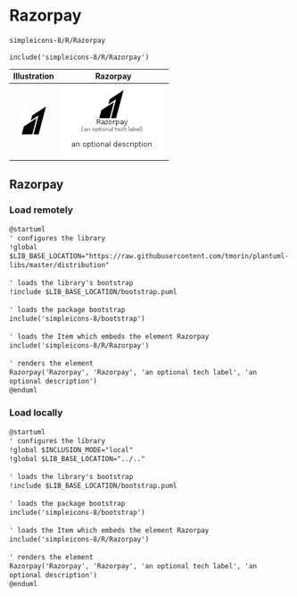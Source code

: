# Razorpay


```text
simpleicons-8/R/Razorpay
```

```text
include('simpleicons-8/R/Razorpay')
```



| Illustration | Razorpay |
| :---: | :---: |
| ![illustration for Illustration](../../simpleicons-8/R/Razorpay.png) | ![illustration for Razorpay](../../simpleicons-8/R/Razorpay.Local.png) |




## Razorpay

### Load remotely
```plantuml
@startuml
' configures the library
!global $LIB_BASE_LOCATION="https://raw.githubusercontent.com/tmorin/plantuml-libs/master/distribution"

' loads the library's bootstrap
!include $LIB_BASE_LOCATION/bootstrap.puml

' loads the package bootstrap
include('simpleicons-8/bootstrap')

' loads the Item which embeds the element Razorpay
include('simpleicons-8/R/Razorpay')

' renders the element
Razorpay('Razorpay', 'Razorpay', 'an optional tech label', 'an optional description')
@enduml
```

### Load locally
```plantuml
@startuml
' configures the library
!global $INCLUSION_MODE="local"
!global $LIB_BASE_LOCATION="../.."

' loads the library's bootstrap
!include $LIB_BASE_LOCATION/bootstrap.puml

' loads the package bootstrap
include('simpleicons-8/bootstrap')

' loads the Item which embeds the element Razorpay
include('simpleicons-8/R/Razorpay')

' renders the element
Razorpay('Razorpay', 'Razorpay', 'an optional tech label', 'an optional description')
@enduml
```

